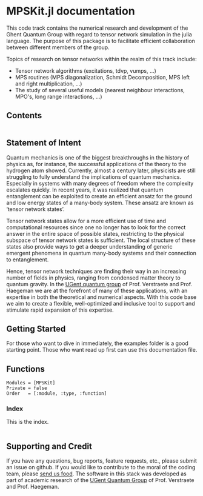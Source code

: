 # MPSKit.jl documentation

This code track contains the numerical research and development of the Ghent Quantum Group with regard to tensor network simulation in the julia language. The purpose of this package is to facilitate efficient collaboration between different members of the group.

Topics of research on tensor networks within the realm of this track include:

- Tensor network algorithms (excitations, tdvp, vumps, ...)
- MPS routines (MPS diagonalization, Schmidt Decomposition, MPS left and right multiplication, ...)
- The study of several useful models (nearest neighbour interactions, MPO's, long range interactions, ...)

## Contents

```@contents
```
## Statement of Intent

Quantum mechanics is one of the biggest breakthroughs in the history of physics as, for instance, the successful applications of the theory to the hydrogen atom showed. Currently, almost a century later, physicists are still struggling to fully understand the implications of quantum mechanics. Especially in systems with many degrees of freedom where the complexity escalates quickly.
In recent years, it was realized that quantum entanglement can be exploited to create an efficient ansatz for the ground and  low energy states of a many-body system. These ansatz are known as ‘tensor network states’.

Tensor network states allow for a more efficient use of time and computational resources since one no longer has to look for the correct answer in the entire space of possible states, restricting to the physical subspace of tensor network states is sufficient. The local structure of these states also provide ways to get a deeper understanding of generic emergent phenomena in quantum many-body systems and their connection to entanglement.

Hence, tensor network techniques are finding their way in an increasing number of fields in physics, ranging from condensed matter theory to quantum gravity. In the [UGent quantum group](http://mathphy.ugent.be/wp/quantum/) of Prof. Verstraete and Prof. Haegeman we are at the forefront of many of these applications, with an expertise in both the theoretical and numerical aspects. With this code base we aim to create a flexible, well-optimized and inclusive tool to support and stimulate rapid expansion of this expertise.

## Getting Started

For those who want to dive in immediately, the examples folder is a good starting point. Those who want read up first can use this documentation file.

## Functions

```@autodocs
Modules = [MPSKit]
Private = false
Order   = [:module, :type, :function]
```

### Index
This is the index.

```@index
```

## Supporting and Credit

If you have any questions, bug reports, feature requests, etc., please submit an issue on github. If you would like to contribute to the moral of the coding team, please [send us food](http://www.greenway.be/). The software in this stack was developed as part of academic research of the [UGent Quantum Group](http://mathphy.ugent.be/wp/quantum/) of Prof. Verstraete and Prof. Haegeman.
